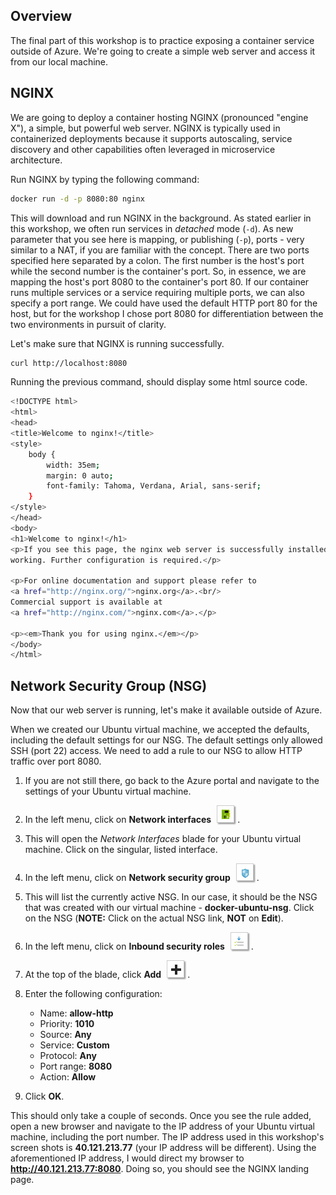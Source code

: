 ## Overview
The final part of this workshop is to practice exposing a container service outside of Azure. We're going to create a simple web server and access it from our local machine.

## NGINX
We are going to deploy a container hosting NGINX (pronounced "engine X"), a simple, but powerful web server. NGINX is typically used in containerized deployments because it supports autoscaling, service discovery and other capabilities often leveraged in microservice architecture.

Run NGINX by typing the following command:
```bash
docker run -d -p 8080:80 nginx
```

This will download and run NGINX in the background.  As stated earlier in this workshop, we often run services in _detached_ mode (`-d`).  As new parameter that you see here is mapping, or publishing (`-p`), ports  - very similar to a NAT, if you are familiar with the concept. There are two ports specified here separated by a colon.  The first number is the host's port while the second number is the container's port.  So, in essence, we are mapping the host's port 8080 to the container's port 80.  If our container runs multiple services or a service requiring multiple ports, we can also specify a port range.  We could have used the default HTTP port 80 for the host, but for the workshop I chose port 8080 for differentiation between the two environments in pursuit of clarity.

Let's make sure that NGINX is running successfully.
```bash
curl http://localhost:8080
```
Running the previous command, should display some html source code.
```bash
<!DOCTYPE html>
<html>
<head>
<title>Welcome to nginx!</title>
<style>
    body {
        width: 35em;
        margin: 0 auto;
        font-family: Tahoma, Verdana, Arial, sans-serif;
    }
</style>
</head>
<body>
<h1>Welcome to nginx!</h1>
<p>If you see this page, the nginx web server is successfully installed and
working. Further configuration is required.</p>

<p>For online documentation and support please refer to
<a href="http://nginx.org/">nginx.org</a>.<br/>
Commercial support is available at
<a href="http://nginx.com/">nginx.com</a>.</p>

<p><em>Thank you for using nginx.</em></p>
</body>
</html>
```

## Network Security Group (NSG)
Now that our web server is running, let's make it available outside of Azure.

When we created our Ubuntu virtual machine, we accepted the defaults, including the default settings for our NSG.  The default settings only allowed SSH (port 22) access. We need to add a rule to our NSG to allow HTTP traffic over port 8080.

  1. If you are not still there, go back to the Azure portal and navigate to the settings of your Ubuntu virtual machine.

  2. In the left menu, click on **Network interfaces** <img src="https://raw.githubusercontent.com/AzureWorkshops/images/master/icons_network_interfaces.jpg" style="display: inline; margin:0px 5px;box-shadow: 2px 2px 2px #999;border:1px solid #ccc;"/>.

  3. This will open the _Network Interfaces_ blade for your Ubuntu virtual machine. Click on the singular, listed interface.

  4. In the left menu, click on **Network security group** <img src="https://raw.githubusercontent.com/AzureWorkshops/images/master/icons_network_security_group.jpg" style="display: inline; margin:0px 5px;box-shadow: 2px 2px 2px #999;border:1px solid #ccc;"/>.

  5. This will list the currently active NSG.  In our case, it should be the NSG that was created with our virtual machine - **docker-ubuntu-nsg**.  Click on the NSG (**NOTE:** Click on the actual NSG link, **NOT** on **Edit**).

  6. In the left menu, click on **Inbound security roles** <img src="https://raw.githubusercontent.com/AzureWorkshops/images/master/icons_inbound_security_rules.jpg" style="display: inline; margin:0px 5px;box-shadow: 2px 2px 2px #999;border:1px solid #ccc;"/>.

  7. At the top of the blade, click **Add** <img src="https://raw.githubusercontent.com/AzureWorkshops/images/master/icons_add.jpg" style="display: inline; margin:0px 5px;box-shadow: 2px 2px 2px #999;border:1px solid #ccc;"/>.

  8. Enter the following configuration:

      * Name: **allow-http**
      * Priority: **1010**
      * Source: **Any**
      * Service: **Custom**
      * Protocol: **Any**
      * Port range: **8080**
      * Action: **Allow**

  9. Click **OK**.

This should only take a couple of seconds.  Once you see the rule added, open a new browser and navigate to the IP address of your Ubuntu virtual machine, including the port number.  The IP address used in this workshop's screen shots is **40.121.213.77** (your IP address will be different).  Using the aforementioned IP address, I would direct my browser to **http://40.121.213.77:8080**.  Doing so, you should see the NGINX landing page.
